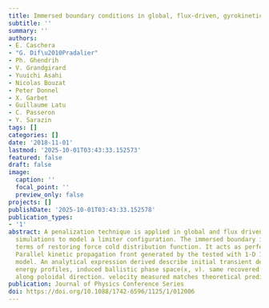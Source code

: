 ```yaml
---
title: Immersed boundary conditions in global, flux-driven, gyrokinetic simulations
subtitle: ''
summary: ''
authors:
- E. Caschera
- "G. Dif\u2010Pradalier"
- Ph. Ghendrih
- V. Grandgirard
- Yuuichi Asahi
- Nicolas Bouzat
- Peter Donnel
- X. Garbet
- Guillaume Latu
- C. Passeron
- Y. Sarazin
tags: []
categories: []
date: '2018-11-01'
lastmod: '2025-10-01T03:43:33.152573'
featured: false
draft: false
image:
  caption: ''
  focal_point: ''
  preview_only: false
projects: []
publishDate: '2025-10-01T03:43:33.152578'
publication_types:
- '1'
abstract: A penalization technique is applied in global and flux driven gyrokinetic
  simulations to model a limiter configuration. The immersed boundary implemented
  terms of restoring force cold distribution function. It acts as perfect heat absorber.
  Parallel kinetic propagation front generated by the tested with 1-D 1-V single species
  model. An analytical expression derived describe initial transient density, particle
  energy profiles, induced ballistic phase space(x, v). same recovered code on function
  along poloidal direction. velocity measured matches theoretical prediction.
publication: Journal of Physics Conference Series
doi: https://doi.org/10.1088/1742-6596/1125/1/012006
---
```

